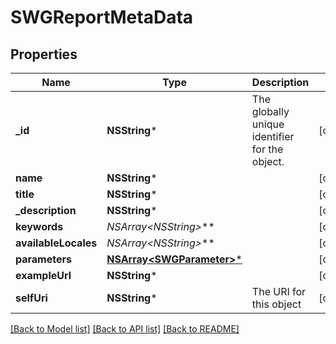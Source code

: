 # SWGReportMetaData

## Properties
Name | Type | Description | Notes
------------ | ------------- | ------------- | -------------
**_id** | **NSString*** | The globally unique identifier for the object. | [optional] 
**name** | **NSString*** |  | [optional] 
**title** | **NSString*** |  | [optional] 
**_description** | **NSString*** |  | [optional] 
**keywords** | **NSArray&lt;NSString*&gt;*** |  | [optional] 
**availableLocales** | **NSArray&lt;NSString*&gt;*** |  | [optional] 
**parameters** | [**NSArray&lt;SWGParameter&gt;***](SWGParameter.md) |  | [optional] 
**exampleUrl** | **NSString*** |  | [optional] 
**selfUri** | **NSString*** | The URI for this object | [optional] 

[[Back to Model list]](../README.md#documentation-for-models) [[Back to API list]](../README.md#documentation-for-api-endpoints) [[Back to README]](../README.md)


